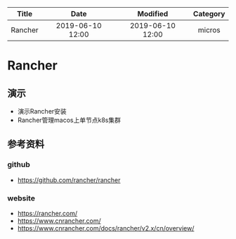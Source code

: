 | Title                | Date             | Modified         | Category          |
|:--------------------:|:----------------:|:----------------:|:-----------------:|
| Rancher              | 2019-06-10 12:00 | 2019-06-10 12:00 | micros            |


# Rancher






## 演示
- 演示Rancher安装
- Rancher管理macos上单节点k8s集群






## 参考资料

### github
- https://github.com/rancher/rancher


### website

- https://rancher.com/
- https://www.cnrancher.com/
- https://www.cnrancher.com/docs/rancher/v2.x/cn/overview/

